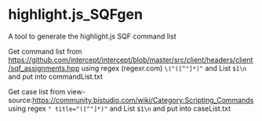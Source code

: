 # highlight.js_SQFgen
A tool to generate the highlight.js SQF command list


Get command list from
https://github.com/intercept/intercept/blob/master/src/client/headers/client/sqf_assignments.hpp
using regex (regexr.com) `\("([^"]*)"` and List `$1\n`
and put into commandList.txt

Get case list from view-source:https://community.bistudio.com/wiki/Category:Scripting_Commands
using regex `" title="([^"]*)"` and List `$1\n`
and put into caseList.txt
